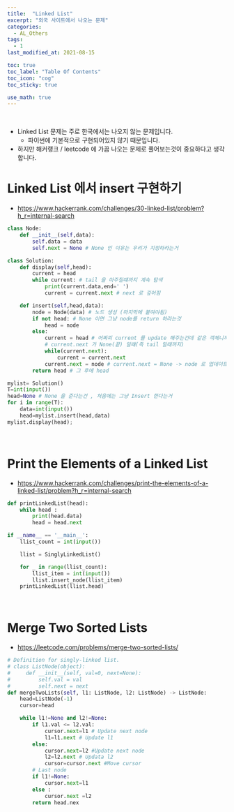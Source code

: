 ```yaml
---
title:  "Linked List"
excerpt: "외국 사이트에서 나오는 문제"
categories:
  - AL_Others
tags:
  - 1
last_modified_at: 2021-08-15

toc: true
toc_label: "Table Of Contents"
toc_icon: "cog"
toc_sticky: true

use_math: true
---
```


<br>

- Linked List 문제는 주로 한국에서는 나오지 않는 문제입니다. 
  - 파이썬에 기본적으로 구현되어있지 않기 때문입니다.
- 하지만 해커랭크 / leetcode 에 가끔 나오는 문제로 풀어보는것이 중요하다고 생각합니다.

# Linked List 에서 insert 구현하기

- https://www.hackerrank.com/challenges/30-linked-list/problem?h_r=internal-search

```python
class Node:
    def __init__(self,data):
        self.data = data
        self.next = None # None 인 이유는 우리가 지정하라는거 

class Solution: 
    def display(self,head):
        current = head
        while current: # tail 을 마주칠떄까지 계속 탐색
            print(current.data,end=' ')
            current = current.next # next 로 깊어짐

    def insert(self,head,data): 
        node = Node(data) # 노드 생성 (마지막에 붙여야됨)
        if not head: # None 이면 그냥 node를 return 하라는것
            head = node
        else:
            current = head # 어짜피 current 를 update 해주는건데 같은 객체니까.. 상관없음
            # current.next 가 None(끝) 일떄(즉 tail 일때까지)
            while(current.next):  
                current = current.next
            current.next = node # current.next = None -> node 로 업데이트
        return head # 그 후에 head 

mylist= Solution()
T=int(input())
head=None # None 을 준다는건 , 처음에는 그냥 Insert 한다는거
for i in range(T):
    data=int(input())
    head=mylist.insert(head,data)    
mylist.display(head); 	  
```

<br>

# Print the Elements of a Linked List

- https://www.hackerrank.com/challenges/print-the-elements-of-a-linked-list/problem?h_r=internal-search

```python
def printLinkedList(head):
    while head :
        print(head.data)
        head = head.next

if __name__ == '__main__':
    llist_count = int(input())

    llist = SinglyLinkedList()

    for _ in range(llist_count):
        llist_item = int(input())
        llist.insert_node(llist_item)
    printLinkedList(llist.head)
```

<br>

# Merge Two Sorted Lists

- https://leetcode.com/problems/merge-two-sorted-lists/

```python
# Definition for singly-linked list.
# class ListNode(object):
#     def __init__(self, val=0, next=None):
#         self.val = val
#         self.next = next
def mergeTwoLists(self, l1: ListNode, l2: ListNode) -> ListNode:
    head=ListNode(-1)
    cursor=head

    while l1!=None and l2!=None:
        if l1.val <= l2.val:
            cursor.next=l1 # Update next node
            l1=l1.next # Update l1
        else:
            cursor.next=l2 #Update next node
            l2=l2.next # Updata l2
            cursor=cursor.next #Move cursor
        # Last node
        if l1!=None:
    		cursor.next=l1
        else : 
            cursor.next =l2
        return head.nex
```



